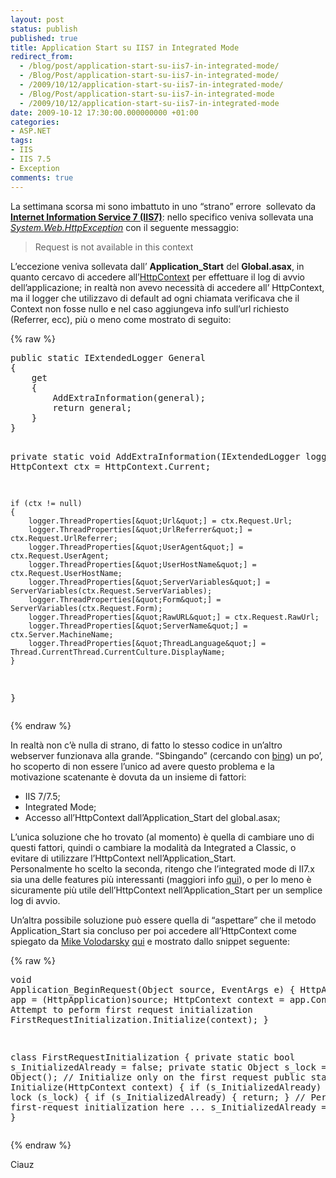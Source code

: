 ```yaml
---
layout: post
status: publish
published: true
title: Application Start su IIS7 in Integrated Mode
redirect_from: 
  - /blog/post/application-start-su-iis7-in-integrated-mode/
  - /Blog/Post/application-start-su-iis7-in-integrated-mode/
  - /2009/10/12/application-start-su-iis7-in-integrated-mode/
  - /Blog/Post/application-start-su-iis7-in-integrated-mode
  - /2009/10/12/application-start-su-iis7-in-integrated-mode
date: 2009-10-12 17:30:00.000000000 +01:00
categories:
- ASP.NET
tags:
- IIS
- IIS 7.5
- Exception
comments: true
---
```

<p>La settimana scorsa mi sono imbattuto in uno “strano” errore&#160; sollevato da <strong><a title="Internet Information Service" href="http://imperugo.tostring.it/blog/search?q=IIS&amp;searchButton=Go" target="_blank">Internet Information Service 7 (IIS7)</a></strong>: nello specifico veniva sollevata una <em><a title="System.Web.HttpException" href="http://msdn.microsoft.com/en-us/library/system.web.httpexception.aspx" rel="nofollow" target="_blank">System.Web.HttpException</a></em> con il seguente messaggio:</p>  <blockquote>   <p>Request is not available in this context</p> </blockquote>  <p>L’eccezione veniva sollevata dall’ <strong>Application_Start</strong> del <strong>Global.asax</strong>, in quanto cercavo di accedere all’<a title="HttpContext" href="http://msdn.microsoft.com/en-us/library/system.web.httpcontext.aspx" rel="nofollow" target="_blank">HttpContext</a> per effettuare il log di avvio dell’applicazione; in realtà non avevo necessità di accedere all’ HttpContext, ma il logger che utilizzavo di default ad ogni chiamata verificava che il Context non fosse nullo e nel caso aggiungeva info sull’url richiesto (Referrer, ecc), più o meno come mostrato di seguito:</p>  {% raw %}<pre class="brush: csharp; ruler: true;">public static IExtendedLogger General
{
    get
    {
        AddExtraInformation(general);
        return general;
    }
}


private static void AddExtraInformation(IExtendedLogger logger)
{
    HttpContext ctx = HttpContext.Current;

    if (ctx != null)
    {
        logger.ThreadProperties[&quot;Url&quot;] = ctx.Request.Url;
        logger.ThreadProperties[&quot;UrlReferrer&quot;] = ctx.Request.UrlReferrer;
        logger.ThreadProperties[&quot;UserAgent&quot;] = ctx.Request.UserAgent;
        logger.ThreadProperties[&quot;UserHostName&quot;] = ctx.Request.UserHostName;
        logger.ThreadProperties[&quot;ServerVariables&quot;] = ServerVariables(ctx.Request.ServerVariables);
        logger.ThreadProperties[&quot;Form&quot;] = ServerVariables(ctx.Request.Form);
        logger.ThreadProperties[&quot;RawURL&quot;] = ctx.Request.RawUrl;
        logger.ThreadProperties[&quot;ServerName&quot;] = ctx.Server.MachineName;
        logger.ThreadProperties[&quot;ThreadLanguage&quot;] = Thread.CurrentThread.CurrentCulture.DisplayName;
    }
}</pre>{% endraw %}

<p>In realtà non c’è nulla di strano, di fatto lo stesso codice in un’altro webserver funzionava alla grande. “Sbingando” (cercando con <a title="Bing" href="http://www.bing.com" rel="nofollow" target="_blank">bing</a>) un po’, ho scoperto di non essere l’unico ad avere questo problema e la motivazione scatenante è dovuta da un insieme di fattori:</p>

<ul>
  <li>IIS 7/7.5; </li>

  <li>Integrated Mode; </li>

  <li>Accesso all’HttpContext dall’Application_Start del global.asax; </li>
</ul>

<p>L’unica soluzione che ho trovato (al momento) è quella di cambiare uno di questi fattori, quindi o cambiare la modalità da Integrated a Classic, o evitare di utilizzare l’HttpContext nell’Application_Start. 
  <br />Personalmente ho scelto la seconda, ritengo che l’integrated mode di II7.x sia una delle features più interessanti (maggiori info <a title="IIS7 Integrated Security" href="http://learn.iis.net/page.aspx/244/how-to-take-advantage-of-the-iis7-integrated-pipeline/" rel="nofollow" target="_blank">qui</a>), o per lo meno è sicuramente più utile dell’HttpContext nell’Application_Start per un semplice log di avvio.</p>

<p>Un’altra possibile soluzione può essere quella di “aspettare” che il metodo Application_Start sia concluso per poi accedere all’HttpContext come spiegato da <a title="Mike Volodarsky&#39;s Blog" href="http://mvolo.com/blogs/serverside/default.aspx" rel="nofollow" target="_blank">Mike Volodarsky</a> <a title="IIS7 Integrated mode: Request is not available in this context exception in Application_Start" href="http://mvolo.com/blogs/serverside/archive/2007/11/10/Integrated-mode-Request-is-not-available-in-this-context-in-Application_5F00_Start.aspx" rel="nofollow" target="_blank">qui</a> e mostrato dallo snippet seguente:</p>

{% raw %}<pre class="brush: csharp; ruler: true;">void Application_BeginRequest(Object source, EventArgs e)
{
    HttpApplication app = (HttpApplication)source;
    HttpContext context = app.Context;
    // Attempt to peform first request initialization
    FirstRequestInitialization.Initialize(context);
}

class FirstRequestInitialization
{
    private static bool s_InitializedAlready = false;
    private static Object s_lock = new Object();
    // Initialize only on the first request
    public static void Initialize(HttpContext context)
    {
        if (s_InitializedAlready)
        {
            return;
        }
        lock (s_lock)
        {
            if (s_InitializedAlready)
            {
                return;
            }
            // Perform first-request initialization here ...
            s_InitializedAlready = true;
        }
    }
}</pre>{% endraw %}

<p>Ciauz</p>
